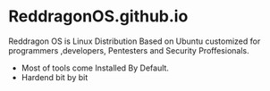 # ReddragonOS.github.io

Reddragon OS is Linux Distribution Based on Ubuntu customized for programmers ,developers, Pentesters and Security Proffesionals.

- Most of tools come Installed By Default.
- Hardend bit by bit 
